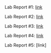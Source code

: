 Lab Report #1: [link](https://a-nguy4n.github.io/cse15l-lab-reports/LabReport1.html) <br>


Lab Report #2: [link](https://a-nguy4n.github.io/cse15l-lab-reports/LabReport2.html)<br>


Lab Report #3: [link](https://a-nguy4n.github.io/cse15l-lab-reports/LabReport3.html) <br>


Lab Report #4: [link](https://a-nguy4n.github.io/cse15l-lab-reports/LabReport4.html) <br>


Lab Report #5: [link]

